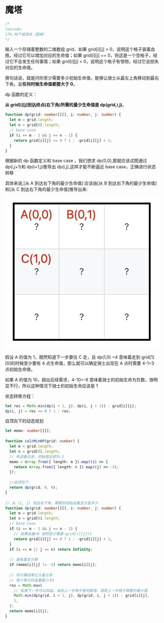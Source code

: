# 魔塔

```typescript
/*
leecode:
174.地下城游戏（困难）
*/
```

输入一个存储着整数的二维数组 grid，如果 grid[i][j] > 0，说明这个格子装着血瓶，经过它可以增加对应的生命值；如果 grid[i][j] == 0，则这是一个空格子，经过它不会发生任何事情；如果 grid[i][j] < 0，说明这个格子有怪物，经过它会损失对应的生命值。

换句话说，就是问你至少需要多少初始生命值，能够让骑士从最左上角移动到最右下角，且**任何时候生命值都要大于 0**。

dp 函数的定义：

**从 grid[i][j]到达终点(右下角)所需的最少生命值是 dp(grid,i,j)**。

```typescript
function dp(grid: number[][], i: number, j: number) {
  let m = grid.length;
  let n = grid[0].length;
  // base case
  if (i == m - 1 && j == n - 1) {
    return grid[i][j] >= 0 ? 1 : -grid[i][j] + 1;
  }
}
```

根据新的 dp 函数定义和 base case ，我们想求 dp(0,0),那就应该试图通过 dp(i,j+1)和 dp(i+1,j)推导出 dp(i,j),这样才能不断逼近 base case，正确进行状态转移

具体来说,[从 A 到达右下角的最少生命值] 应该由[从 B 到达右下角的最少生命值]和[从 C 到达右下角的最少生命值]推导出来:

![魔塔1](../../../../resource/blogs/images/algorithm/魔塔1.png)

假设 A 的值为 1，既然知道下一步要往 C 走，且 dp(1,0) =4 意味着走到 grid[1][0]的时候至少要有 4 点生命值，那么就可以确定骑士出现在 A 点时需要 4-1=3 点初始生命值，

如果 A 的值为 10，超出后续需求，4-10=-6 意味着骑士的初始生命为负数，很明显不行，所以这种情况下骑士的初始生命应该是 1

状态转移方程：

```typescript
let res = Math.min(dp(i + 1, j), dp(i, j + 1)) - grid[i][j];
dp(i, j) = res <= 0 ? 1 : res;
```

自顶向下的动态规划

```typescript
let memo: number[][];

function calcMinHP(grid: number) {
  let m = grid.length;
  let n = grid[0].length;
  // 构造备忘录，初始值全部为-1
  memo = Array.from({ length: m }).map((i) => {
    return Array.from({ length: n }).map((j) => -1);
  });

  //自顶向下
  return dp(grid, 0, 0);
}

// 从 (i, j) 到达右下角，需要的初始血量至少是多少
function dp(grid: number[][], i: number, j: number) {
  let m = grid.length;
  let n = grid[0].length;
  // base case
  if (i == m - 1 && j == n - 1) {
    // 如果血量<0 说明至少需要-grid[i][j]+1
    return grid[i][j] >= 0 ? 1 : -grid[i][j] + 1;
  }
  if (i == m || j == n) return Infinity;

  // 避免重复计算
  if (memo[i][j] != -1) return memo[i][j];

  // 将计算结果记入备忘录
  // 每个格子的血量最小为1
  res = Math.max(
    // 如果下一步可以加血，减去上一步格子里的数值，就是上一步格子需要的最少值
    Math.min(dp(grid, i + 1, j), dp(grid, i, j + 1)) - grid[i][j],
    1,
  );
  return memo[i][j];
}
```
